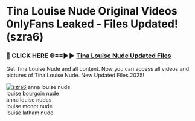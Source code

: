 # Tina Louise Nude Original Videos 0nlyFans Leaked - Files Updated! (szra6)

<h3>🔴 CLICK HERE 🌐==►► <a href="https://tinyurl.com/52m3yx9h" rel="nofollow">Tina Louise Nude Updated Files</a></h3>

Get Tina Louise Nude and all content. Now you can access all videos and pictures of Tina Louise Nude. New Updated Files 2025!

[![szra6](https://i.imgur.com/TnHtlc8.gif)](https://tinyurl.com/52m3yx9h)
anna louise nude<br>
louise bourgoin nude<br>
anna louise nudes<br>
louise monot nude<br>
louise latham nude